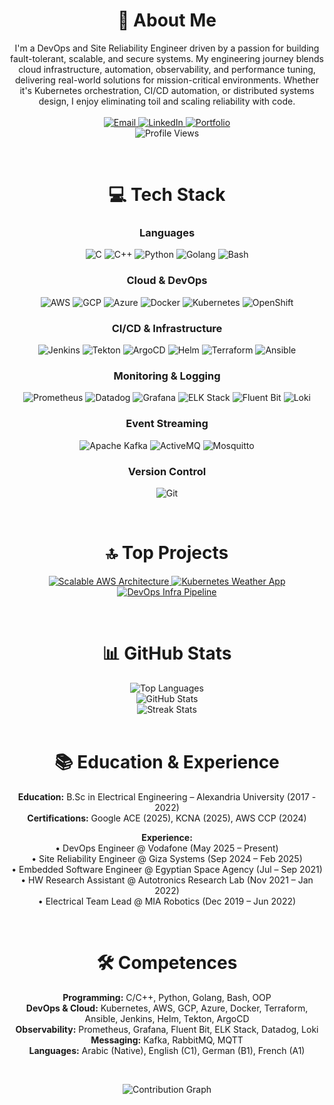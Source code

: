 <h1 align="center">💫 About Me</h1>
<p align="center">
  I'm a DevOps and Site Reliability Engineer driven by a passion for building fault-tolerant, scalable, and secure systems. My engineering journey blends cloud infrastructure, automation, observability, and performance tuning, delivering real-world solutions for mission-critical environments. Whether it's Kubernetes orchestration, CI/CD automation, or distributed systems design, I enjoy eliminating toil and scaling reliability with code.
  <br><br>
  <a href="mailto:tareki9100@gmail.com">
    <img src="https://img.shields.io/badge/Email-D14836?logo=gmail&logoColor=white" alt="Email">
  </a>
  <a href="https://linkedin.com/in/tarekwael99">
    <img src="https://img.shields.io/badge/LinkedIn-%230077B5.svg?logo=linkedin&logoColor=white" alt="LinkedIn">
  </a>
  <a href="https://tarek9100.github.io">
    <img src="https://img.shields.io/badge/Portfolio-000000?style=flat&logo=github&logoColor=white" alt="Portfolio">
  </a>
  <br>
  <img src="https://komarev.com/ghpvc/?username=Tarek9100" alt="Profile Views">
</p>

<br>

<h1 align="center">💻 Tech Stack</h1>

<h3 align="center">Languages</h3>
<p align="center">
  <img src="https://img.shields.io/badge/C-%2300599C.svg?style=for-the-badge&logo=c&logoColor=white" alt="C">
  <img src="https://img.shields.io/badge/C++-%2300599C.svg?style=for-the-badge&logo=c%2B%2B&logoColor=white" alt="C++">
  <img src="https://img.shields.io/badge/Python-3670A0?style=for-the-badge&logo=python&logoColor=ffdd54" alt="Python">
  <img src="https://img.shields.io/badge/Golang-00ADD8?style=for-the-badge&logo=go&logoColor=white" alt="Golang">
  <img src="https://img.shields.io/badge/Bash-4EAA25?style=for-the-badge&logo=gnu-bash&logoColor=white" alt="Bash">
</p>

<h3 align="center">Cloud & DevOps</h3>
<p align="center">
  <img src="https://img.shields.io/badge/AWS-%23FF9900.svg?style=for-the-badge&logo=amazon-aws&logoColor=white" alt="AWS">
  <img src="https://img.shields.io/badge/GCP-4285F4?style=for-the-badge&logo=google-cloud&logoColor=white" alt="GCP">
  <img src="https://img.shields.io/badge/Azure-0078D4?style=for-the-badge&logo=microsoftazure&logoColor=white" alt="Azure">
  <img src="https://img.shields.io/badge/Docker-2496ED?style=for-the-badge&logo=docker&logoColor=white" alt="Docker">
  <img src="https://img.shields.io/badge/Kubernetes-326CE5?style=for-the-badge&logo=kubernetes&logoColor=white" alt="Kubernetes">
  <img src="https://img.shields.io/badge/OpenShift-EC1C24?style=for-the-badge&logo=redhatopenshift&logoColor=white" alt="OpenShift">
</p>

<h3 align="center">CI/CD & Infrastructure</h3>
<p align="center">
  <img src="https://img.shields.io/badge/Jenkins-D24939?style=for-the-badge&logo=jenkins&logoColor=white" alt="Jenkins">
  <img src="https://img.shields.io/badge/Tekton-3178C6?style=for-the-badge&logo=tekton&logoColor=white" alt="Tekton">
  <img src="https://img.shields.io/badge/ArgoCD-4285F4?style=for-the-badge&logo=argo&logoColor=white" alt="ArgoCD">
  <img src="https://img.shields.io/badge/Helm-0F1689?style=for-the-badge&logo=helm&logoColor=white" alt="Helm">
  <img src="https://img.shields.io/badge/Terraform-623CE4?style=for-the-badge&logo=terraform&logoColor=white" alt="Terraform">
  <img src="https://img.shields.io/badge/Ansible-EE0000?style=for-the-badge&logo=ansible&logoColor=white" alt="Ansible">
</p>

<h3 align="center">Monitoring & Logging</h3>
<p align="center">
  <img src="https://img.shields.io/badge/Prometheus-E6522C?style=for-the-badge&logo=prometheus&logoColor=white" alt="Prometheus">
  <img src="https://img.shields.io/badge/Datadog-632CA6?style=for-the-badge&logo=datadog&logoColor=white" alt="Datadog">
  <img src="https://img.shields.io/badge/Grafana-F46800?style=for-the-badge&logo=grafana&logoColor=white" alt="Grafana">
  <img src="https://img.shields.io/badge/ELK%20Stack-000000?style=for-the-badge&logo=elastic&logoColor=white" alt="ELK Stack">
  <img src="https://img.shields.io/badge/Fluent%20Bit-2088FF?style=for-the-badge&logo=fluentbit&logoColor=white" alt="Fluent Bit">
  <img src="https://img.shields.io/badge/Loki-0D0D0D?style=for-the-badge&logo=loki&logoColor=white" alt="Loki">
</p>

<h3 align="center">Event Streaming</h3>
<p align="center">
  <img src="https://img.shields.io/badge/Apache%20Kafka-231F20?style=for-the-badge&logo=apachekafka&logoColor=white" alt="Apache Kafka">
  <img src="https://img.shields.io/badge/ActiveMQ-4479A1?style=for-the-badge&logo=activemq&logoColor=white" alt="ActiveMQ">
  <img src="https://img.shields.io/badge/Mosquitto-3BB9FF?style=for-the-badge&logo=mosquitto&logoColor=white" alt="Mosquitto">
</p>

<h3 align="center">Version Control</h3>
<p align="center">
  <img src="https://img.shields.io/badge/Git-F05032?style=for-the-badge&logo=git&logoColor=white" alt="Git">
</p>

<br>

<h1 align="center">🔝 Top Projects</h1>
<p align="center">
  <a href="https://github.com/Tarek9100/Scalable-Web-Application-Architecture-on-AWS">
    <img src="https://github-readme-stats.vercel.app/api/pin/?username=Tarek9100&repo=Scalable-Web-Application-Architecture-on-AWS" alt="Scalable AWS Architecture">
  </a>
  <a href="https://github.com/Tarek9100/k8s-weather-app">
    <img src="https://github-readme-stats.vercel.app/api/pin/?username=Tarek9100&repo=k8s-weather-app" alt="Kubernetes Weather App">
  </a>
  <a href="https://github.com/Tarek9100/devops-infra-hardening-pipeline">
    <img src="https://github-readme-stats.vercel.app/api/pin/?username=Tarek9100&repo=devops-infra-hardening-pipeline" alt="DevOps Infra Pipeline">
  </a>
</p>

<br>

<h1 align="center">📊 GitHub Stats</h1>
<div align="center">
  <img src="https://github-readme-stats.vercel.app/api/top-langs/?username=Tarek9100&theme=dark&hide_border=false&include_all_commits=true&count_private=true&layout=compact" alt="Top Languages">
</div>
<div align="center">
  <img src="https://github-readme-stats.vercel.app/api?username=Tarek9100&theme=dark&hide_border=false&include_all_commits=true&count_private=true" alt="GitHub Stats">
</div>
<div align="center">
  <img src="https://nirzak-streak-stats.vercel.app/?user=Tarek9100&theme=dark&hide_border=false" alt="Streak Stats">
</div>

<br>

<h1 align="center">📚 Education & Experience</h1>
<p align="center">
  <strong>Education:</strong> B.Sc in Electrical Engineering – Alexandria University (2017 - 2022)  
  <br><strong>Certifications:</strong> Google ACE (2025), KCNA (2025), AWS CCP (2024)
</p>
<p align="center">
  <strong>Experience:</strong>
  <br>• DevOps Engineer @ Vodafone (May 2025 – Present)
  <br>• Site Reliability Engineer @ Giza Systems (Sep 2024 – Feb 2025)
  <br>• Embedded Software Engineer @ Egyptian Space Agency (Jul – Sep 2021)
  <br>• HW Research Assistant @ Autotronics Research Lab (Nov 2021 – Jan 2022)
  <br>• Electrical Team Lead @ MIA Robotics (Dec 2019 – Jun 2022)
</p>

<br>

<h1 align="center">🛠️ Competences</h1>
<p align="center">
  <strong>Programming:</strong> C/C++, Python, Golang, Bash, OOP  
  <br><strong>DevOps & Cloud:</strong> Kubernetes, AWS, GCP, Azure, Docker, Terraform, Ansible, Jenkins, Helm, Tekton, ArgoCD  
  <br><strong>Observability:</strong> Prometheus, Grafana, Fluent Bit, ELK Stack, Datadog, Loki  
  <br><strong>Messaging:</strong> Kafka, RabbitMQ, MQTT  
  <br><strong>Languages:</strong> Arabic (Native), English (C1), German (B1), French (A1)
</p>

<br>

<p align="center">
  <img src="https://github-readme-activity-graph.vercel.app/graph?username=Tarek9100&theme=github" alt="Contribution Graph"/>
</p>
